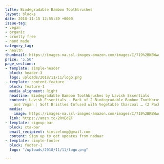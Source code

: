 ```yaml
---
title: Biodegradable Bamboo Toothbrushes
layout: blocks
date: 2018-11-15 12:55:39 +0000
issue-tag:
- vegan
- organic
- cruelty free
- hand made
category_tag:
- health
thumbnail: https://images-na.ssl-images-amazon.com/images/I/719%2BKBWwo6L._SL1500_.jpg
price: '5.50'
page_sections:
- template: simple-header
  block: header-3
  logo: uploads/2018/11/11/logo.png
- template: content-feature
  block: feature-1
  media_alignment: Right
  headline: Biodegradable Bamboo Toothbrushes by Lavish Essentials
  content: Lavish Essentials - Pack of 2 Biodegradable Bamboo Toothbrushes | Ergonomic
    and Vegan | Soft Bristles Infused with Vegetable Charcoal … (2 Pack)
  media:
    image: https://images-na.ssl-images-amazon.com/images/I/719%2BKBWwo6L._SL1500_.jpg
  link: https://amzn.to/2RVEdZF
- template: signup-bar
  block: cta-bar
  email_recipient: kimszelong@gmail.com
  content: Sign up to get updates from nadaar
- template: simple-footer
  block: footer-1
  logo: "/uploads/2018/11/11/logo.png"

---
```

